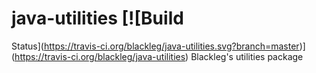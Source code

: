 # java-utilities [![Build 
Status](https://travis-ci.org/blackleg/java-utilities.svg?branch=master)](https://travis-ci.org/blackleg/java-utilities)
Blackleg's utilities package
